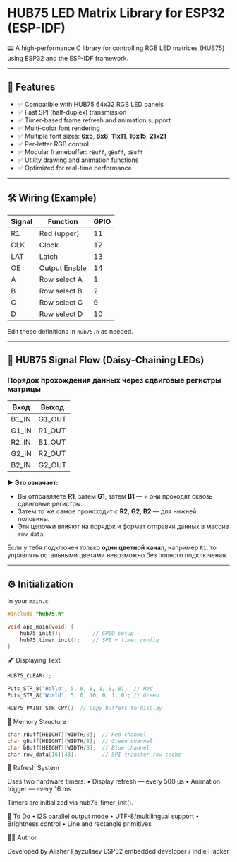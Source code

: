 # HUB75 LED Matrix Library for ESP32 (ESP-IDF)

📟 A high-performance C library for controlling RGB LED matrices (HUB75) using ESP32 and the ESP-IDF framework.

---

## 📌 Features

- ✅ Compatible with HUB75 64x32 RGB LED panels
- ✅ Fast SPI (half-duplex) transmission
- ✅ Timer-based frame refresh and animation support
- ✅ Multi-color font rendering
- ✅ Multiple font sizes: **6x5**, **8x8**, **11x11**, **16x15**, **21x21**
- ✅ Per-letter RGB control
- ✅ Modular framebuffer: `rBuff`, `gBuff`, `bBuff`
- ✅ Utility drawing and animation functions
- ✅ Optimized for real-time performance

---

## 🛠️ Wiring (Example)

| Signal | Function             | GPIO |
|--------|----------------------|------|
| R1     | Red (upper)          | 11   |
| CLK    | Clock                | 12   |
| LAT    | Latch                | 13   |
| OE     | Output Enable        | 14   |
| A      | Row select A         | 1    |
| B      | Row select B         | 2    |
| C      | Row select C         | 9    |
| D      | Row select D         | 10   |

Edit these definitions in `hub75.h` as needed.

---

## 🔌 HUB75 Signal Flow (Daisy-Chaining LEDs)

### Порядок прохождения данных через сдвиговые регистры матрицы

| Вход      | Выход     |
|-----------|-----------|
| B1_IN     | G1_OUT    |
| G1_IN     | R1_OUT    |
| R2_IN     | B1_OUT    |
| G2_IN     | R2_OUT    |
| B2_IN     | G2_OUT    |

▶️ **Это означает:**

- Вы отправляете **R1**, затем **G1**, затем **B1** — и они проходят сквозь сдвиговые регистры.
- Затем то же самое происходит с **R2**, **G2**, **B2** — для нижней половины.
- Эти цепочки влияют на порядок и формат отправки данных в массив `row_data`.

Если у тебя подключен только **один цветной канал**, например `R1`, то управлять остальными цветами невозможно без полного подключения.

---

## ⚙️ Initialization

In your `main.c`:

```c
#include "hub75.h"

void app_main(void) {
    hub75_init();          // GPIO setup
    hub75_timer_init();    // SPI + timer config
}
```
🖋️ Displaying Text
```c
HUB75_CLEAR();

Puts_STR_8("Hello", 5, 0, 0, 1, 0, 0);  // Red
Puts_STR_8("World", 5, 0, 10, 0, 1, 0); // Green

HUB75_PAINT_STR_CPY(); // Copy buffers to display
```

🧠 Memory Structure
```c
char rBuff[HEIGHT][WIDTH/8];  // Red channel
char gBuff[HEIGHT][WIDTH/8];  // Green channel
char bBuff[HEIGHT][WIDTH/8];  // Blue channel
char row_data[16][48];        // SPI transfer row cache
```
🔁 Refresh System

Uses two hardware timers:
	•	Display refresh — every 500 µs
	•	Animation trigger — every 16 ms

Timers are initialized via hub75_timer_init().

🧰 To Do
	•	I2S parallel output mode
	•	UTF-8/multilingual support
	•	Brightness control
	•	Line and rectangle primitives

👨‍💻 Author

Developed by Alisher Fayzullaev
ESP32 embedded developer / Indie Hacker
